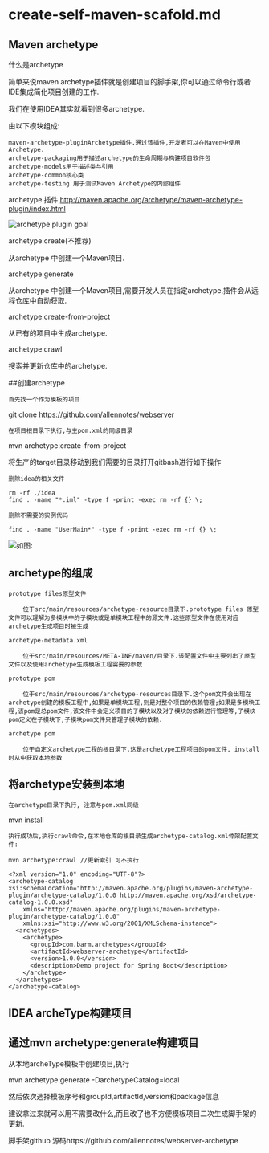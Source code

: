 # create-self-maven-scafold.md

## Maven archetype
什么是archetype

简单来说maven archetype插件就是创建项目的脚手架,你可以通过命令行或者IDE集成简化项目创建的工作.

我们在使用IDEA其实就看到很多archetype.

由以下模块组成:

    maven-archetype-pluginArchetype插件.通过该插件,开发者可以在Maven中使用Archetype.
    archetype-packaging用于描述archetype的生命周期与构建项目软件包
    archetype-models用于描述类与引用
    archetype-common核心类
    archetype-testing 用于测试Maven Archetype的内部组件

archetype 插件
http://maven.apache.org/archetype/maven-archetype-plugin/index.html

![archetype plugin goal](http://maven.apache.org/archetype/maven-archetype-plugin/images/archetype-overview.png)


archetype:create(不推荐)

从archetype 中创建一个Maven项目.

archetype:generate

从archetype 中创建一个Maven项目,需要开发人员在指定archetype,插件会从远程仓库中自动获取.

archetype:create-from-project

从已有的项目中生成archetype.

archetype:crawl

搜索并更新仓库中的archetype.


##创建archetype

    首先找一个作为模板的项目

git clone https://github.com/allennotes/webserver

    在项目根目录下执行,与主pom.xml的同级目录

mvn archetype:create-from-project 

将生产的target目录移动到我们需要的目录打开gitbash进行如下操作

    删除idea的相关文件

    rm -rf ./idea
    find . -name "*.iml" -type f -print -exec rm -rf {} \; 

    删除不需要的实例代码

    find . -name "UserMain*" -type f -print -exec rm -rf {} \; 

![如图:](https://s2.ax1x.com/2020/03/03/3hS9Wq.png)


## archetype的组成


    prototype files原型文件

        位于src/main/resources/archetype-resource目录下.prototype files 原型文件可以理解为多模块中的子模块或是单模块工程中的源文件.这些原型文件在使用对应archetype生成项目时被生成

    archetype-metadata.xml

        位于src/main/resources/META-INF/maven/目录下.该配置文件中主要列出了原型文件以及使用archetype生成模板工程需要的参数

    prototype pom

        位于src/main/resources/archetype-resources目录下.这个pom文件会出现在archetype创建的模板工程中,如果是单模块工程,则是对整个项目的依赖管理;如果是多模块工程,该pom是总pom文件,该文件中会定义项目的子模块以及对子模块的依赖进行管理等,子模块pom定义在子模块下,子模块pom文件只管理子模块的依赖.

    archetype pom

        位于自定义archetype工程的根目录下.这是archetype工程项目的pom文件, install时从中获取本地参数

## 将archetype安装到本地

    在archetype目录下执行, 注意与pom.xml同级

mvn install 

    执行成功后,执行crawl命令,在本地仓库的根目录生成archetype-catalog.xml骨架配置文件:

    mvn archetype:crawl //更新索引 可不执行

```
<?xml version="1.0" encoding="UTF-8"?>
<archetype-catalog xsi:schemaLocation="http://maven.apache.org/plugins/maven-archetype-plugin/archetype-catalog/1.0.0 http://maven.apache.org/xsd/archetype-catalog-1.0.0.xsd"
    xmlns="http://maven.apache.org/plugins/maven-archetype-plugin/archetype-catalog/1.0.0"
    xmlns:xsi="http://www.w3.org/2001/XMLSchema-instance">
  <archetypes>
    <archetype>
      <groupId>com.barm.archetypes</groupId>
      <artifactId>webserver-archetype</artifactId>
      <version>1.0.0</version>
      <description>Demo project for Spring Boot</description>
    </archetype>
  </archetypes>
</archetype-catalog>
```
## IDEA archeType构建项目


## 通过mvn archetype:generate构建项目

从本地archeType模板中创建项目,执行

mvn archetype:generate -DarchetypeCatalog=local

然后依次选择模板序号和groupId,artifactId,version和package信息


建议拿过来就可以用不需要改什么,而且改了也不方便模板项目二次生成脚手架的更新.

脚手架github 源码https://github.com/allennotes/webserver-archetype
